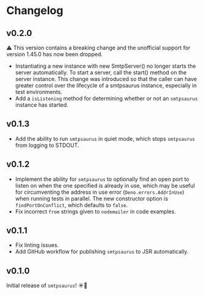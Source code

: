 # Changelog

## v0.2.0

⚠️ This version contains a breaking change and the unofficial support for
version 1.45.0 has now been dropped.

- Instantiating a new instance with new SmtpServer() no longer starts the server
  automatically. To start a server, call the start() method on the server
  instance. This change was introduced so that the caller can have greater
  control over the lifecycle of a smtpsaurus instance, especially in test
  environments.
- Add a `isListening` method for determining whether or not an `smtpsaurus`
  instance has started.

## v0.1.3

- Add the ability to run `smtpsaurus` in quiet mode, which stops `smtpsaurus`
  from logging to STDOUT.

## v0.1.2

- Implement the ability for `smtpsaurus` to optionally find an open port to
  listen on when the one specified is already in use, which may be useful for
  circumventing the address in use error (`Deno.errors.AddrInUse`) when running
  tests in parallel. The new constructor option is `findPortOnConflict`, which
  defaults to `false`.
- Fix incorrect `from` strings given to `nodemailer` in code examples.

## v0.1.1

- Fix linting issues.
- Add GitHub workflow for publishing `smtpsaurus` to JSR automatically.

## v0.1.0

Initial release of `smtpsaurus`! ☀️🎉

